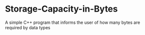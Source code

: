 # Storage-Capacity-in-Bytes
A simple C++ program that informs the user of how many bytes are required by data types
